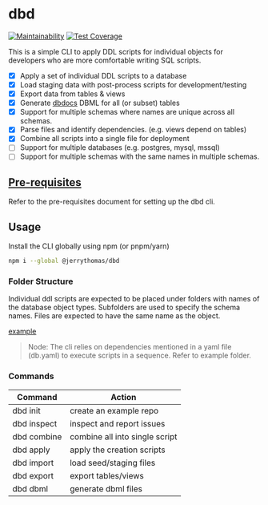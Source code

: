 # dbd

[![Maintainability](https://api.codeclimate.com/v1/badges/55861d839f6d2c7f0c5e/maintainability)](https://codeclimate.com/github/jerrythomas/dbd/maintainability)
[![Test Coverage](https://api.codeclimate.com/v1/badges/55861d839f6d2c7f0c5e/test_coverage)](https://codeclimate.com/github/jerrythomas/dbd/test_coverage)

This is a simple CLI to apply DDL scripts for individual objects for developers who are more comfortable writing SQL scripts.

- [x] Apply a set of individual DDL scripts to a database
- [x] Load staging data with post-process scripts for development/testing
- [x] Export data from tables & views
- [x] Generate [dbdocs](https://dbdocs.io) DBML for all (or subset) tables
- [x] Support for multiple schemas where names are unique across all schemas.
- [x] Parse files and identify dependencies. (e.g. views depend on tables)
- [x] Combine all scripts into a single file for deployment
- [ ] Support for multiple databases (e.g. postgres, mysql, mssql)
- [ ] Support for multiple schemas with the same names in multiple schemas.

## [Pre-requisites](docs/pre-requisites.md)

Refer to the pre-requisites document for setting up the dbd cli.

## Usage

Install the CLI globally using npm (or pnpm/yarn)

```bash
npm i --global @jerrythomas/dbd
```

### Folder Structure

Individual ddl scripts are expected to be placed under folders with names of the database object types. Subfolders are used to specify the schema names. Files are expected to have the same name as the object.

[example](example)

> Node: The cli relies on dependencies mentioned in a yaml file (db.yaml) to execute scripts in a sequence. Refer to example folder.

### Commands

| Command     | Action                         |
| ----------- | ------------------------------ |
| dbd init    | create an example repo         |
| dbd inspect | inspect and report issues      |
| dbd combine | combine all into single script |
| dbd apply   | apply the creation scripts     |
| dbd import  | load seed/staging files        |
| dbd export  | export tables/views            |
| dbd dbml    | generate dbml files            |
